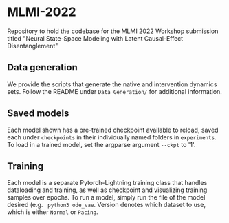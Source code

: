 # MLMI-2022
Repository to hold the codebase for the MLMI 2022 Workshop submission titled "Neural State-Space Modeling with Latent Causal-Effect Disentanglement"

## Data generation
We provide the scripts that generate the native and intervention dynamics sets. Follow the README under <code>Data Generation/</code> for additional information.

## Saved models
Each model shown has a pre-trained checkpoint available to reload, saved each under <code>checkpoints</code> in their individually named folders in <code>experiments</code>. To load in a trained model, set the argparse argument <code>--ckpt</code> to '1'.

## Training
Each model is a separate Pytorch-Lightning training class that handles dataloading and training, as well as checkpoint and visualizing training samples over epochs. To run a model, simply run the file of the model desired (e.g. <code> python3 ode_vae</code>. Version denotes which dataset to use, which is either <code>Normal</code> or <code>Pacing</code>.
